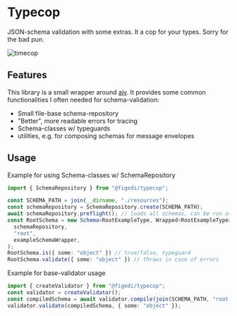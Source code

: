 # Typecop

JSON-schema validation with some extras. It a cop for your types. Sorry for the bad pun.

![timecop](https://upload.wikimedia.org/wikipedia/en/7/79/Timecopposter.jpg "timecop")

## Features
This library is a small wrapper around [ajv](https://github.com/ajv-validator/ajv). It provides some common functionalities I often needed for schema-validation:
- Small file-base schema-repository
- "Better", more readable errors for tracing
- Schema-classes w/ typeguards
- utilities, e.g. for composing schemas for message envelopes

## Usage

Example for using Schema-classes w/ SchemaRepository
```typescript 
import { SchemaRepository } from "@figedi/typecop";

const SCHEMA_PATH = join(__dirname, "./resources");
const schemaRepository = SchemaRepository.create(SCHEMA_PATH);
await schemaRepository.preflight(); // loads all schemas, can be run at startup-phase
const RootSchema = new Schema<RootExampleType, Wrapped<RootExampleType>>(
  schemaRepository,
  "root",
  exampleSchemaWrapper,
);
RootSchema.is({ some: "object" }) // true/false, typeguard
RootSchema.validate({ some: "object" }) // throws in case of errors
```

Example for base-validator usage
```typescript 
import { createValidator } from "@figedi/typecop";
const validator = createValidator();
const compiledSchema = await validator.compile(join(SCHEMA_PATH, "root.schema.json"));
validator.validate(compiledSchema, { some: "object" });
```

